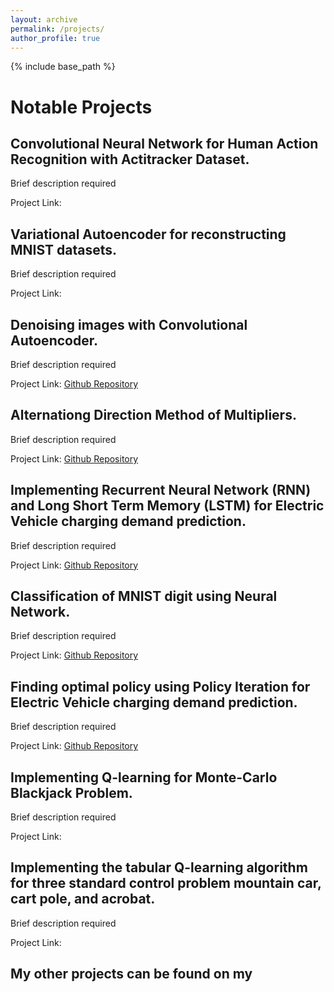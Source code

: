 ```yaml
---
layout: archive
permalink: /projects/
author_profile: true
---
```


{% include base_path %}


Notable Projects
======

Convolutional Neural Network for Human Action Recognition with Actitracker Dataset.
------
Brief description required

Project Link: 

Variational Autoencoder for reconstructing MNIST datasets.
------
Brief description required

Project Link:

Denoising images with Convolutional Autoencoder.
------
Brief description required

Project Link: [Github Repository](https://github.com/ZahinAbrar/Denoising-images-with-Convolutional-Autoencoder.)

Alternationg Direction Method of Multipliers.
------
Brief description required

Project Link: [Github Repository](https://github.com/ZahinAbrar/Alternating-Direction-Method-Of-Multipliers)



Implementing Recurrent Neural Network (RNN) and Long Short Term Memory (LSTM) for Electric Vehicle charging demand prediction.
------
Brief description required

Project Link:  [Github Repository](https://github.com/ZahinAbrar/RNN-and-LSTM-for-Electric-Vehicle-Charging-Demand-Prediction)

Classification of MNIST digit using Neural Network.
------
Brief description required

Project Link: [Github Repository](https://github.com/ZahinAbrar/SVM-Classifier-with-Newtonian-Gradient-Descent-)

Finding optimal policy using Policy Iteration for Electric Vehicle charging demand prediction.
------
Brief description required

Project Link: [Github Repository](https://github.com/ZahinAbrar/Policy-Iteration-for-Electric-Vehicle-charging-demand-prediction.)

Implementing Q-learning for Monte-Carlo Blackjack Problem.
------
Brief description required

Project Link: 

Implementing the tabular Q-learning algorithm for three standard control problem mountain car, cart pole, and acrobat.
------
Brief description required

Project Link: 


My other projects can be found on my 
------
